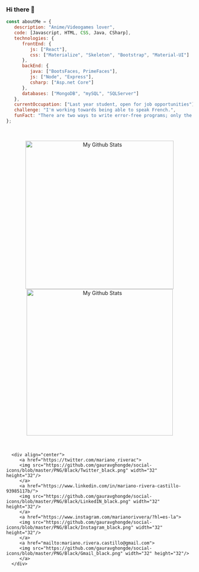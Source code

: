 ### Hi there 👋

<!-- EXTRACTO DE CODIGO -->
```javascript
const aboutMe = {
   description: "Anime/Videogames lover",
   code: [Javascript, HTML, CSS, Java, CSharp],
   technologies: {
      frontEnd: {
         js: ["React"],
         css: ["Materialize", "Skeleton", "Bootstrap", "Material-UI"]
      },
      backEnd: {
         java: ["BootsFaces, PrimeFaces"],
         js: ["Node", "Express"],
         csharp: ["Asp.net Core"]
      },
      databases: ["MongoDB", "mySQL", "SQLServer"]
   },
   currentOccupation: ["Last year student, open for job opportunities"],
   challenge: "I'm working towards being able to speak French.",
   funFact: "There are two ways to write error-free programs; only the third one works (Really funny tho)"
};
```
<!-- FIN EXTRACTO DE CODIGO -->

<!-- MIS ESTADÍSTICAS -->
<br>
<p align="center">
<img align="center" width="400px" height="auto" src="https://github-readme-stats.vercel.app/api?username=riveramariano&&show_icons=true&theme=merko&count_private=true&include_all_commits=true" alt="My Github Stats">
<img align="center" width="395px" height="auto" src="https://github-readme-stats.vercel.app/api/top-langs/?username=riveramariano&layout=compact&theme=merko" alt="My Github Stats">
</p>
<!-- FIN MIS ESTADÍSTICAS -->

<!-- FOOTER --!>
<br>
<!-- INFORMACIÓN DE CONTACTO -->
      <div align="center">
         <a href="https://twitter.com/mariano_riverac">
         <img src="https://github.com/gauravghongde/social-icons/blob/master/PNG/Black/Twitter_black.png" width="32" height="32"/>
         </a>
         <a href="https://www.linkedin.com/in/mariano-rivera-castillo-93985117b/">
         <img src="https://github.com/gauravghongde/social-icons/blob/master/PNG/Black/LinkedIN_black.png" width="32" height="32"/>
         </a>
         <a href="https://www.instagram.com/marianorivvera/?hl=es-la">
         <img src="https://github.com/gauravghongde/social-icons/blob/master/PNG/Black/Instagram_black.png" width="32" height="32"/>
         </a>
         <a href="mailto:mariano.rivera.castillo@gmail.com">
         <img src="https://github.com/gauravghongde/social-icons/blob/master/PNG/Black/Gmail_black.png" width="32" height="32"/>
         </a>
      </div>
<!-- FIN INFORMACIÓN DE CONTACTO -->

